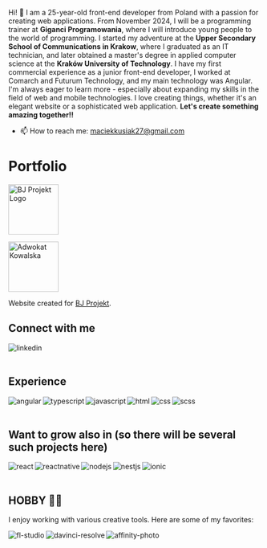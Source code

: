 Hi! 👋 I am a 25-year-old front-end developer from Poland with a passion for creating web applications. From November 2024, I will be a programming trainer at **Giganci Programowania**, where I will introduce young people to the world of programming.
I started my adventure at the **Upper Secondary School of Communications in Krakow**, where I graduated as an IT technician, and later obtained a master's degree in applied computer science at the **Kraków University of Technology**.
I have my first commercial experience as a junior front-end developer, I worked at Comarch and Futurum Technology, and my main technology was Angular. I'm always eager to learn more - especially about expanding my skills in the field of web and mobile technologies. I love creating things, whether it's an elegant website or a sophisticated web application. **Let's create something amazing together!!**

- 📫 How to reach me: maciekkusiak27@gmail.com

# Portfolio
<p>
  <a href="https://www.bjprojekt.pl/">
    <img src="https://www.bjprojekt.pl/assets/logo.png" alt="BJ Projekt Logo" width="100"/>
  </a>
</p>
<p>
  <a href="https://adwokatkowalska.pl/">
    <img src="https://adwokatkowalska.pl/assets/DSC_2766.webp" alt="Adwokat Kowalska" width="100"/>
  </a>
</p>
<p>
  Website created for <a href="https://www.bjprojekt.pl/">BJ Projekt</a>.
</p>

## Connect with me
[<img align="left" alt="linkedin" src="https://img.shields.io/badge/linkedin-%230077B5.svg?&style=for-the-badge&logo=linkedin&logoColor=white" />](https://www.linkedin.com/in/maciej-kusiak-21199b208/) 
<br><br>

## Experience
<img align="left" alt="angular" src="https://img.shields.io/badge/angular-%23DD0031.svg?&style=for-the-badge&logo=angular&logoColor=white" />
<img align="left" alt="typescript" src="https://img.shields.io/badge/typescript-%23232323.svg?&style=for-the-badge&logo=typescript&logoColor=white" />
<img align="left" alt="javascript" src="https://img.shields.io/badge/javascript-%23F7DF1E.svg?&style=for-the-badge&logo=javascript&logoColor=black" />
<img align="left" alt="html" src="https://img.shields.io/badge/html5-%23E34F26.svg?&style=for-the-badge&logo=html5&logoColor=white" />
<img align="left" alt="css" src="https://img.shields.io/badge/css3-%231572B6.svg?&style=for-the-badge&logo=css3&logoColor=white" />
<img align="left" alt="scss" src="https://img.shields.io/badge/sass-%23CC6699.svg?&style=for-the-badge&logo=sass&logoColor=white" />
<br><br>

## Want to grow also in (so there will be several such projects here)
<img align="left" alt="react" src="https://img.shields.io/badge/react-%2320232a.svg?&style=for-the-badge&logo=react&logoColor=%2361DAFB" />
<img align="left" alt="reactnative" src="https://img.shields.io/badge/react%20native-%2300B2A6.svg?&style=for-the-badge&logo=react&logoColor=white" />
<img align="left" alt="nodejs" src="https://img.shields.io/badge/node.js-%2343853D.svg?&style=for-the-badge&logo=node.js&logoColor=white" />
<img align="left" alt="nestjs" src="https://img.shields.io/badge/nestjs-%23E0234E.svg?&style=for-the-badge&logo=nestjs&logoColor=white" />
<img align="left" alt="ionic" src="https://img.shields.io/badge/ionic-%23485D9E.svg?&style=for-the-badge&logo=ionic&logoColor=white" />
<br><br>

## HOBBY 🎨🎵

I enjoy working with various creative tools. Here are some of my favorites:

<img align="left" alt="fl-studio" src="https://img.shields.io/badge/FL%20Studio-%23D69D45.svg?&style=for-the-badge&logo=fl-studio&logoColor=white" />
<img align="left" alt="davinci-resolve" src="https://img.shields.io/badge/DaVinci%20Resolve-%234B7AEE.svg?&style=for-the-badge&logo=blackberry&logoColor=white" />
<img align="left" alt="affinity-photo" src="https://img.shields.io/badge/Affinity%20Photo-%234A8C99.svg?&style=for-the-badge&logo=affinity&logoColor=white" />
<br><br>

<!--
**maciekkusiak27/maciekkusiak27** is a ✨ _special_ ✨ repository because its `README.md` (this file) appears on your GitHub profile.
